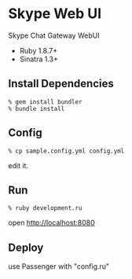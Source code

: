 Skype Web UI
============
Skype Chat Gateway WebUI

* Ruby 1.8.7+
* Sinatra 1.3+

Install Dependencies
--------------------

    % gem install bundler
    % bundle install


Config
------

    % cp sample.config.yml config.yml

edit it.


Run
---

    % ruby development.ru

open [http://localhost:8080](http://localhost:8080)


Deploy
------
use Passenger with "config.ru"
